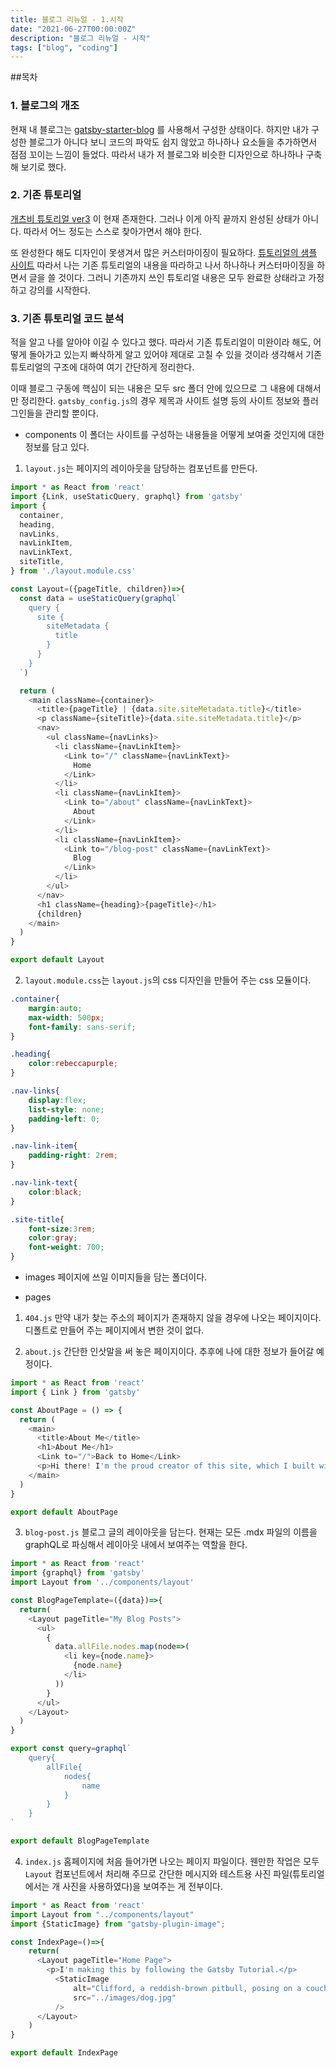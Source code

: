 ```yaml
---
title: 블로그 리뉴얼 - 1.시작
date: "2021-06-27T00:00:00Z"
description: "블로그 리뉴얼 - 시작"
tags: ["blog", "coding"]
---
```

##목차

### 1. 블로그의 개조
현재 내 블로그는 [gatsby-starter-blog](https://www.gatsbyjs.com/starters/gatsbyjs/gatsby-starter-blog) 를 사용해서 구성한 상태이다.
하지만 내가 구성한 블로그가 아니다 보니 코드의 파악도 쉽지 않았고 하나하나 요소들을 추가하면서
점점 꼬이는 느낌이 들었다. 따라서 내가 저 블로그와 비슷한 디자인으로 하나하나 구축해 보기로 했다.

### 2. 기존 튜토리얼
[개츠비 튜토리얼 ver3](https://www.gatsbyjs.com/docs/tutorial/) 이 현재 존재한다.
그러나 이게 아직 끝까지 완성된 상태가 아니다. 따라서 어느 정도는 스스로 찾아가면서 해야 한다.

또 완성한다 해도 디자인이 못생겨서 많은 커스터마이징이 필요하다. [튜토리얼의 샘플 사이트](https://introworkshopexamplesitev3.gatsbyjs.io/)
따라서 나는 기존 튜토리얼의 내용을 따라하고 나서 하나하나 커스터마이징을 하면서 글을 쓸 것이다.
그러니 기존까지 쓰인 튜토리얼 내용은 모두 완료한 상태라고 가정하고 강의를 시작한다.

### 3. 기존 튜토리얼 코드 분석
적을 알고 나를 알아야 이길 수 있다고 했다. 
따라서 기존 튜토리얼이 미완이라 해도, 어떻게 돌아가고 있는지 빠삭하게 알고 있어야 제대로 고칠 수 있을 것이라 생각해서
기존 튜토리얼의 구조에 대하여 여기 간단하게 정리한다.

이때 블로그 구동에 핵심이 되는 내용은 모두 src 폴더 안에 있으므로 그 내용에 대해서만 정리한다.
`gatsby_config.js`의 경우 제목과 사이트 설명 등의 사이트 정보와 플러그인들을 관리할 뿐이다.

- components
이 폴더는 사이트를 구성하는 내용들을 어떻게 보여줄 것인지에 대한 정보를 담고 있다.
  
1. `layout.js`는 페이지의 레이아웃을 담당하는 <Layout> 컴포넌트를 만든다.
```javascript
import * as React from 'react'
import {Link, useStaticQuery, graphql} from 'gatsby'
import {
  container,
  heading,
  navLinks,
  navLinkItem,
  navLinkText,
  siteTitle,
} from './layout.module.css'

const Layout=({pageTitle, children})=>{
  const data = useStaticQuery(graphql`
    query {
      site {
        siteMetadata {
          title
        }
      }
    }  
  `)

  return (
    <main className={container}>
      <title>{pageTitle} | {data.site.siteMetadata.title}</title>
      <p className={siteTitle}>{data.site.siteMetadata.title}</p>
      <nav>
        <ul className={navLinks}>
          <li className={navLinkItem}>
            <Link to="/" className={navLinkText}>
              Home
            </Link>
          </li>
          <li className={navLinkItem}>
            <Link to="/about" className={navLinkText}>
              About
            </Link>
          </li>
          <li className={navLinkItem}>
            <Link to="/blog-post" className={navLinkText}>
              Blog
            </Link>
          </li>
        </ul>
      </nav>
      <h1 className={heading}>{pageTitle}</h1>
      {children}
    </main>
  )
}

export default Layout
```   

2. `layout.module.css`는 `layout.js`의 css 디자인을 만들어 주는 css 모듈이다.

```css
.container{
    margin:auto;
    max-width: 500px;
    font-family: sans-serif;
}

.heading{
    color:rebeccapurple;
}

.nav-links{
    display:flex;
    list-style: none;
    padding-left: 0;
}

.nav-link-item{
    padding-right: 2rem;
}

.nav-link-text{
    color:black;
}

.site-title{
    font-size:3rem;
    color:gray;
    font-weight: 700;
}
```

- images
페이지에 쓰일 이미지들을 담는 폴더이다.
  
- pages
1. `404.js`
만약 내가 찾는 주소의 페이지가 존재하지 않을 경우에 나오는 페이지이다.
   디폴트로 만들어 주는 페이지에서 변한 것이 없다.
   
2. `about.js`
간단한 인삿말을 써 놓은 페이지이다. 추후에 나에 대한 정보가 들어갈 예정이다.
```javascript
import * as React from 'react'
import { Link } from 'gatsby'

const AboutPage = () => {
  return (
    <main>
      <title>About Me</title>
      <h1>About Me</h1>
      <Link to="/">Back to Home</Link>
      <p>Hi there! I'm the proud creator of this site, which I built with Gatsby.</p>
    </main>
  )
}

export default AboutPage
```   

3. `blog-post.js`
블로그 글의 레이아웃을 담는다. 현재는 모든 .mdx 파일의 이름을 graphQL로 파싱해서
   레이아웃 내에서 보여주는 역할을 한다.
   
```javascript
import * as React from 'react'
import {graphql} from 'gatsby'
import Layout from '../components/layout'

const BlogPageTemplate=({data})=>{
  return(
    <Layout pageTitle="My Blog Posts">
      <ul>
        {
          data.allFile.nodes.map(node=>(
            <li key={node.name}>
              {node.name}
            </li>
          ))
        }
      </ul>
    </Layout>
  )
}

export const query=graphql`
    query{
        allFile{
            nodes{
                name
            }
        }
    }
`

export default BlogPageTemplate
```
   
4. `index.js`
홈페이지에 처음 들어가면 나오는 페이지 파일이다. 웬만한 작업은 모두 `Layout` 컴포넌트에서
   처리해 주므로 간단한 메시지와 테스트용 사진 파일(튜토리얼에서는 개 사진을 사용하였다)을 보여주는 게 전부이다.
   
```javascript
import * as React from 'react'
import Layout from "../components/layout"
import {StaticImage} from "gatsby-plugin-image";

const IndexPage=()=>{
    return(
      <Layout pageTitle="Home Page">
        <p>I'm making this by following the Gatsby Tutorial.</p>
          <StaticImage
              alt="Clifford, a reddish-brown pitbull, posing on a couch and looking stoically at the camera"
              src="../images/dog.jpg"
          />
      </Layout>
    )
}

export default IndexPage
```